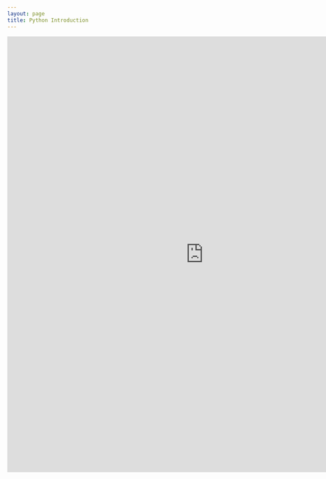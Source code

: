 ```yaml
---
layout: page
title: Python Introduction
---
```




<embed src="https://github.com/TrailBlazed/trailblazed.github.io/blob/gh-pages/_posts/1.%20Introduction.pdf" width="900px" height="1000px"/>
